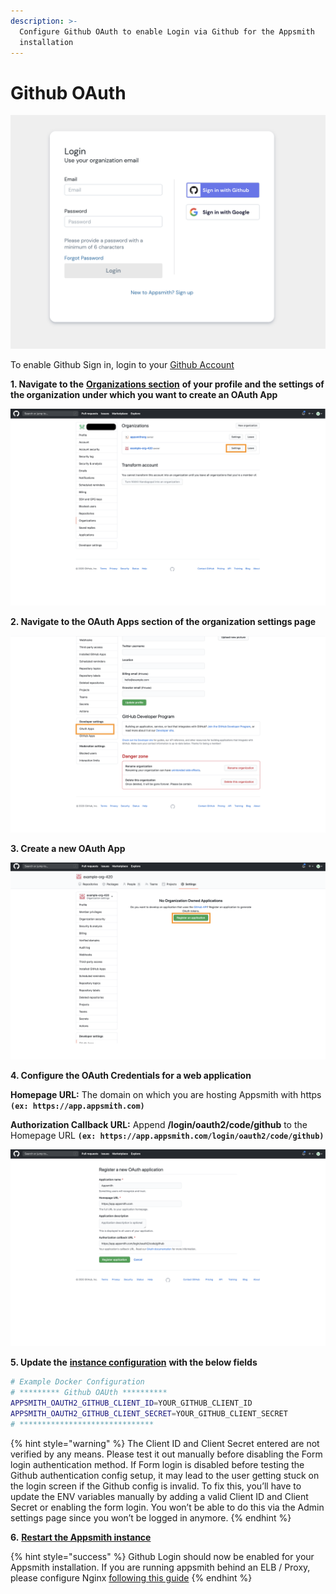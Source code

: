```yaml
---
description: >-
  Configure Github OAuth to enable Login via Github for the Appsmith
  installation
---
```


# Github OAuth

![](<../../../../.gitbook/assets/github login.png>)

To enable Github Sign in, login to your [Github Account](https://github.com)

**1. Navigate to the** [**Organizations section**](https://github.com/settings/organizations) **of your profile and the settings of the organization under which you want to create an OAuth App**

![Click to expand](<../../../../.gitbook/assets/Github Orgs.png>)

**2. Navigate to the OAuth Apps section of the organization settings page**

![Click to expand](<../../../../.gitbook/assets/Github OAuth Apps.png>)

**3. Create a new OAuth App**

![Click to expand](<../../../../.gitbook/assets/Github Reg App.png>)

**4. Configure the OAuth Credentials for a web application**

**Homepage URL:** The domain on which you are hosting Appsmith with https **`(ex: https://app.appsmith.com)`**

**Authorization Callback URL:** Append **/login/oauth2/code/github** to the Homepage URL **`(ex: https://app.appsmith.com/login/oauth2/code/github)`**

![Click to expand](<../../../../.gitbook/assets/Github App Config.png>)

**5. Update the** [**instance configuration**](../) **with the below fields**

```bash
# Example Docker Configuration 
# ********* Github OAUth **********
APPSMITH_OAUTH2_GITHUB_CLIENT_ID=YOUR_GITHUB_CLIENT_ID
APPSMITH_OAUTH2_GITHUB_CLIENT_SECRET=YOUR_GITHUB_CLIENT_SECRET                                                                                                                          18,61         28%
# ******************************
```

{% hint style="warning" %}
The Client ID and Client Secret entered are not verified by any means. Please test it out manually before disabling the Form login authentication method. If Form login is disabled before testing the Github authentication config setup, it may lead to the user getting stuck on the login screen if the Github config is invalid. To fix this, you’ll have to update the ENV variables manually by adding a valid Client ID and Client Secret or enabling the form login. You won’t be able to do this via the Admin settings page since you won’t be logged in anymore.
{% endhint %}

**6.** [**Restart the Appsmith instance**](../)

{% hint style="success" %}
Github Login should now be enabled for your Appsmith installation. If you are running appsmith behind an ELB / Proxy, please configure Nginx [following this guide](../../../../help-and-support/troubleshooting-guide/deployment-errors.md#oauth-sign-up-not-working)
{% endhint %}
